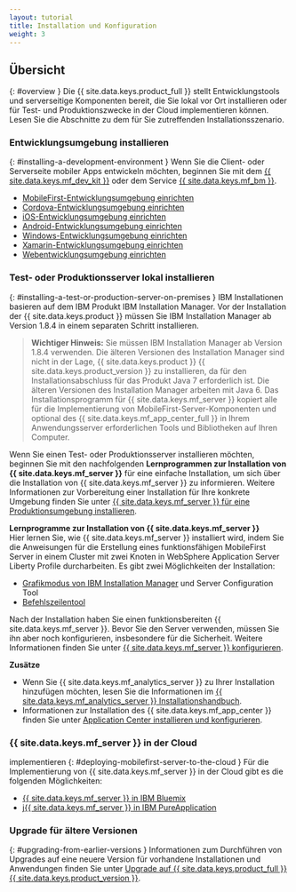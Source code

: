 ```yaml
---
layout: tutorial
title: Installation und Konfiguration
weight: 3
---
```

<!-- NLS_CHARSET=UTF-8 -->
## Übersicht
{: #overview }
Die {{ site.data.keys.product_full }} stellt Entwicklungstools und serverseitige Komponenten bereit, die Sie
lokal vor Ort installieren oder für Test- und Produktionszwecke in der Cloud implementieren können. Lesen Sie die Abschnitte zu dem für Sie zutreffenden
Installationsszenario. 

### Entwicklungsumgebung installieren
{: #installing-a-development-environment }
Wenn Sie die Client- oder Serverseite mobiler Apps entwickeln möchten, beginnen Sie mit
dem [{{ site.data.keys.mf_dev_kit }}](development/mobilefirst/) oder
dem Service [{{ site.data.keys.mf_bm }}](../bluemix/using-mobile-foundation). 

* [MobileFirst-Entwicklungsumgebung einrichten](development/mobilefirst/)
* [Cordova-Entwicklungsumgebung einrichten](development/cordova)
* [iOS-Entwicklungsumgebung einrichten](development/ios)
* [Android-Entwicklungsumgebung einrichten](development/android)
* [Windows-Entwicklungsumgebung einrichten](development/windows)
* [Xamarin-Entwicklungsumgebung einrichten](development/xamarin)
* [Webentwicklungsumgebung einrichten](development/web)

### Test- oder Produktionsserver lokal installieren
{: #installing-a-test-or-production-server-on-premises }
IBM Installationen basieren
auf dem IBM Produkt
IBM Installation Manager.
Vor der Installation der {{ site.data.keys.product }} müssen Sie
IBM Installation Manager ab Version 1.8.4
in einem separaten Schritt
installieren.


> **Wichtiger Hinweis:** Sie müssen
IBM Installation Manager ab Version 1.8.4 verwenden. Die älteren Versionen des
Installation Manager sind nicht in der Lage, {{ site.data.keys.product }} {{ site.data.keys.product_version }}
zu installieren, da für den Installationsabschluss für das Produkt
Java 7 erforderlich ist. Die älteren Versionen des Installation
Manager arbeiten mit Java 6. Das Installationsprogramm für {{ site.data.keys.mf_server }}
kopiert alle für die Implementierung von
MobileFirst-Server-Komponenten und optional des
{{ site.data.keys.mf_app_center_full }} in Ihrem Anwendungsserver erforderlichen Tools und Bibliotheken
auf Ihren Computer.


Wenn Sie einen Test- oder Produktionsserver installieren möchten, beginnen Sie mit den nachfolgenden
**Lernprogrammen zur Installation von {{ site.data.keys.mf_server }}** für eine einfache Installation,
um sich über die Installation von
{{ site.data.keys.mf_server }} zu informieren.
Weitere Informationen zur Vorbereitung einer Installation für Ihre konkrete Umgebung finden Sie unter
[{{ site.data.keys.mf_server }} für eine Produktionsumgebung installieren](production). 

**Lernprogramme zur Installation von {{ site.data.keys.mf_server }}**  
Hier lernen Sie, wie {{ site.data.keys.mf_server }} installiert wird, indem Sie
die Anweisungen für die Erstellung eines
funktionsfähigen MobileFirst Server in einem Cluster mit zwei Knoten in
WebSphere Application Server Liberty Profile durcharbeiten. Es gibt zwei Möglichkeiten der Installation: 

* [Grafikmodus von IBM Installation Manager](production/tutorials/graphical-mode) und Server Configuration Tool
* [Befehlszeilentool](production/tutorials/command-line)

Nach der Installation haben Sie einen funktionsbereiten {{ site.data.keys.mf_server }}. Bevor Sie den Server verwenden, müssen Sie ihn aber noch konfigurieren, insbesondere für die Sicherheit. Weitere Informationen finden Sie unter
[{{ site.data.keys.mf_server }} konfigurieren](production/server-configuration).

**Zusätze**  

* Wenn Sie
{{ site.data.keys.mf_analytics_server }} zu Ihrer Installation hinzufügen möchten,
lesen Sie die Informationen
im [{{ site.data.keys.mf_analytics_server }} Installationshandbuch](production/analytics/installation/).   
* Informationen zur Installation des {{ site.data.keys.mf_app_center }} finden Sie unter [Application Center installieren und konfigurieren](production/appcenter).

### {{ site.data.keys.mf_server }} in der Cloud
implementieren
{: #deploying-mobilefirst-server-to-the-cloud }
Für die Implementierung von {{ site.data.keys.mf_server }} in der Cloud gibt es die folgenden Möglichkeiten: 

* [{{ site.data.keys.mf_server }} in IBM Bluemix](../bluemix)
* j[{{ site.data.keys.mf_server }} in IBM PureApplication](production/pure-application)

### Upgrade für ältere Versionen
{: #upgrading-from-earlier-versions }
Informationen zum Durchführen von Upgrades auf eine neuere Version für vorhandene Installationen und Anwendungen finden Sie unter
[Upgrade
auf {{ site.data.keys.product_full }} {{ site.data.keys.product_version }}](../all-tutorials/#upgrading_to_current_version). 


